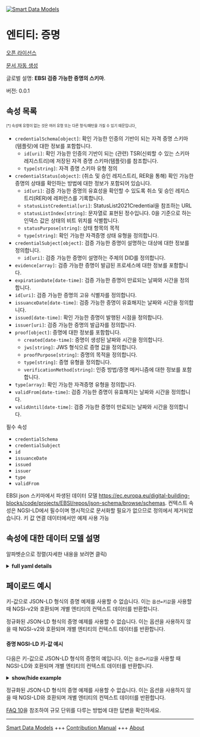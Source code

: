 <!-- 10-Header -->  
[![Smart Data Models](https://smartdatamodels.org/wp-content/uploads/2022/01/SmartDataModels_logo.png "Logo")](https://smartdatamodels.org)  
엔티티: 증명  
=======<!-- /10-Header -->  
<!-- 15-License -->  
[오픈 라이선스](https://github.com/smart-data-models//dataModel.VerifiableCredentials/blob/master/Attestation/LICENSE.md)  
[문서 자동 생성](https://docs.google.com/presentation/d/e/2PACX-1vTs-Ng5dIAwkg91oTTUdt8ua7woBXhPnwavZ0FxgR8BsAI_Ek3C5q97Nd94HS8KhP-r_quD4H0fgyt3/pub?start=false&loop=false&delayms=3000#slide=id.gb715ace035_0_60)  
<!-- /15-License -->  
<!-- 20-Description -->  
글로벌 설명: **EBSI 검증 가능한 증명의 스키마**.  
버전: 0.0.1  
<!-- /20-Description -->  
<!-- 30-PropertiesList -->  

## 속성 목록  

<sup><sub>[*] 속성에 유형이 없는 것은 여러 유형 또는 다른 형식/패턴을 가질 수 있기 때문입니다</sub></sup>.  
- `credentialSchema[object]`: 확인 가능한 인증의 기반이 되는 자격 증명 스키마(템플릿)에 대한 정보를 포함합니다.  	- `id[uri]`: 확인 가능한 인증의 기반이 되는 (관련) TSR(신뢰할 수 있는 스키마 레지스트리)에 저장된 자격 증명 스키마(템플릿)를 참조합니다.    
	- `type[string]`: 자격 증명 스키마 유형 정의    
- `credentialStatus[object]`: (취소 및 승인 레지스트리, RER을 통해) 확인 가능한 증명의 상태를 확인하는 방법에 대한 정보가 포함되어 있습니다.  	- `id[uri]`: 검증 가능한 증명의 유효성을 확인할 수 있도록 취소 및 승인 레지스트리(RER)에 레퍼런스를 기록합니다.    
	- `statusListCredential[uri]`: StatusList2021Credential을 참조하는 URL    
	- `statusListIndex[string]`: 문자열로 표현된 정수입니다. 0을 기준으로 하는 인덱스 값은 상태의 비트 위치를 식별합니다.    
	- `statusPurpose[string]`: 상태 항목의 목적    
	- `type[string]`: 확인 가능한 자격증명 상태 유형을 정의합니다.    
- `credentialSubject[object]`: 검증 가능한 증명이 설명하는 대상에 대한 정보를 정의합니다.  	- `id[uri]`: 검증 가능한 증명이 설명하는 주체의 DID를 정의합니다.    
- `evidence[array]`: 검증 가능한 증명이 발급된 프로세스에 대한 정보를 포함합니다.  - `expirationDate[date-time]`: 검증 가능한 증명이 만료되는 날짜와 시간을 정의합니다.  - `id[uri]`: 검증 가능한 증명의 고유 식별자를 정의합니다.  - `issuanceDate[date-time]`: 검증 가능한 증명이 유효해지는 날짜와 시간을 정의합니다.  - `issued[date-time]`: 확인 가능한 증명이 발행된 시점을 정의합니다.  - `issuer[uri]`: 검증 가능한 증명의 발급자를 정의합니다.  - `proof[object]`: 증명에 대한 정보를 포함합니다.  	- `created[date-time]`: 증명이 생성된 날짜와 시간을 정의합니다.    
	- `jws[string]`: JWS 형식으로 증명 값을 정의합니다.    
	- `proofPurpose[string]`: 증명의 목적을 정의합니다.    
	- `type[string]`: 증명 유형을 정의합니다.    
	- `verificationMethod[string]`: 인증 방법/증명 메커니즘에 대한 정보를 포함합니다.    
- `type[array]`: 확인 가능한 자격증명 유형을 정의합니다.  - `validFrom[date-time]`: 검증 가능한 증명이 유효해지는 날짜와 시간을 정의합니다.  - `validUntil[date-time]`: 검증 가능한 증명이 만료되는 날짜와 시간을 정의합니다.  <!-- /30-PropertiesList -->  
<!-- 35-RequiredProperties -->  
필수 속성  
- `credentialSchema`  - `credentialSubject`  - `id`  - `issuanceDate`  - `issued`  - `issuer`  - `type`  - `validFrom`  <!-- /35-RequiredProperties -->  
<!-- 40-RequiredProperties -->  
EBSI json 스키마에서 파생된 데이터 모델 https://ec.europa.eu/digital-building-blocks/code/projects/EBSI/repos/json-schema/browse/schemas. 컨텍스트 속성은 NGSI-LD에서 필수이며 명시적으로 문서화할 필요가 없으므로 정의에서 제거되었습니다. 키 값 연결 데이터에서만 예제 사용 가능  
<!-- /40-RequiredProperties -->  
<!-- 50-DataModelHeader -->  
## 속성에 대한 데이터 모델 설명  
알파벳순으로 정렬(자세한 내용을 보려면 클릭)  
<!-- /50-DataModelHeader -->  
<!-- 60-ModelYaml -->  
<details><summary><strong>full yaml details</strong></summary>    
```yaml  
Attestation:    
  description: Schema of an EBSI Verifiable Attestation    
  properties:    
    credentialSchema:    
      description: Contains information about the credential schema (template) on which the Verifiable Authorisation is based    
      properties:    
        id:    
          description: References the credential schema (template) stored on the (relevant) Trusted Schemas Registry (TSR) on which the Verifiable Authorisation is based    
          format: uri    
          type: string    
          x-ngsi:    
            type: Property    
        type:    
          description: Defines credential schema type    
          enum:    
            - FullJsonSchemaValidator2021    
          type: string    
          x-ngsi:    
            type: Property    
      required:    
        - id    
        - type    
      type: object    
      x-ngsi:    
        type: Property    
    credentialStatus:    
      description: 'Contains information about how to verify the status of the Verifiable Attestation (via the Revocation and Endorsement Registry, RER)'    
      properties:    
        id:    
          description: References record in the Revocation and Endorsement Registry (RER) to enable verification of a Verifiable Attestation’s validity    
          format: uri    
          type: string    
          x-ngsi:    
            type: Property    
        statusListCredential:    
          description: URL referencing the StatusList2021Credential    
          format: uri    
          type: string    
          x-ngsi:    
            type: Property    
        statusListIndex:    
          description: Integer expressed as a string. The zero based index value identifies the bit position of the status    
          type: string    
          x-ngsi:    
            type: Property    
        statusPurpose:    
          description: Purpose of the status entry    
          enum:    
            - revocation    
            - suspension    
          type: string    
          x-ngsi:    
            type: Property    
        type:    
          description: Defines the Verifiable Credential status type    
          type: string    
          x-ngsi:    
            type: Property    
      required:    
        - id    
        - type    
      type: object    
      x-ngsi:    
        type: Property    
    credentialSubject:    
      description: Defines information about the subject that is described by the Verifiable Attestation    
      properties:    
        id:    
          description: Defines the DID of the subject that is described by the Verifiable Attestation    
          format: uri    
          type: string    
          x-ngsi:    
            type: Property    
      type: object    
      x-ngsi:    
        type: Property    
    evidence:    
      description: Contains information about the process which resulted in the issuance of the Verifiable Attestation    
      items:    
        properties:    
          id:    
            description: 'If present, it MUST contain a URL that points to where more information about this instance of evidence can be found.'    
            type: string    
            x-ngsi:    
              type: Property    
          type:    
            description: Defines the evidence type    
            items:    
              type: string    
            type: array    
            x-ngsi:    
              type: Property    
        required:    
          - id    
          - type    
        type: object    
      type: array    
      x-ngsi:    
        type: Property    
    expirationDate:    
      description: 'Defines the date and time, when the Verifiable Attestation expires'    
      format: date-time    
      type: string    
      x-ngsi:    
        type: Property    
    id:    
      description: Defines unique identifier of the Verifiable Attestation    
      format: uri    
      type: string    
      x-ngsi:    
        type: Property    
    issuanceDate:    
      description: 'Defines the date and time, when the Verifiable Attestation becomes valid'    
      format: date-time    
      type: string    
      x-ngsi:    
        type: Property    
    issued:    
      description: Defines when the Verifiable Attestation was issued    
      format: date-time    
      type: string    
      x-ngsi:    
        type: Property    
    issuer:    
      description: Defines the issuer of the Verifiable Attestation    
      format: uri    
      type: string    
      x-ngsi:    
        type: Property    
    proof:    
      description: Contains information about the proof    
      properties:    
        created:    
          description: 'Defines the date and time, when the proof has been created'    
          format: date-time    
          type: string    
          x-ngsi:    
            type: Property    
        jws:    
          description: Defines the proof value in JWS format    
          type: string    
          x-ngsi:    
            type: Property    
        proofPurpose:    
          description: Defines the purpose of the proof    
          type: string    
          x-ngsi:    
            type: Property    
        type:    
          description: Defines the proof type    
          type: string    
          x-ngsi:    
            type: Property    
        verificationMethod:    
          description: Contains information about the verification method / proof mechanisms    
          type: string    
          x-ngsi:    
            type: Property    
      required:    
        - type    
        - proofPurpose    
        - created    
        - verificationMethod    
        - jws    
      type: object    
      x-ngsi:    
        type: Property    
    type:    
      description: Defines the Verifiable Credential type    
      items:    
        type: string    
      type: array    
      x-ngsi:    
        type: Property    
    validFrom:    
      description: 'Defines the date and time, when the Verifiable Attestation becomes valid'    
      format: date-time    
      type: string    
      x-ngsi:    
        type: Property    
    validUntil:    
      description: 'Defines the date and time, when the Verifiable Attestation expires'    
      format: date-time    
      type: string    
      x-ngsi:    
        type: Property    
  required:    
    - id    
    - type    
    - issuer    
    - issuanceDate    
    - issued    
    - validFrom    
    - credentialSubject    
    - credentialSchema    
  type: object    
  x-derived-from: https://ec.europa.eu/digital-building-blocks/code/projects/EBSI/repos/json-schema/browse/schemas/ebsi-attestation/2022-11/schema.json    
  x-disclaimer: 'Redistribution and use in source and binary forms, with or without modification, are permitted  provided that the license conditions are met. Copyleft (c) 2022 Contributors to Smart Data Models Program'    
  x-license-url: https://github.com/smart-data-models/dataModel.VerifiableCredentials/blob/master/Attestation/LICENSE.md    
  x-model-schema: ""    
  x-model-tags: 'EBSI, Verifiable Credentials'    
  x-version: 0.0.1    
```  
</details>    
<!-- /60-ModelYaml -->  
<!-- 70-MiddleNotes -->  
<!-- /70-MiddleNotes -->  
<!-- 80-Examples -->  
## 페이로드 예시  
키-값으로 JSON-LD 형식의 증명 예제를 사용할 수 없습니다. 이는 `옵션=키값`을 사용할 때 NGSI-v2와 호환되며 개별 엔티티의 컨텍스트 데이터를 반환합니다.  
정규화된 JSON-LD 형식의 증명 예제를 사용할 수 없습니다. 이는 옵션을 사용하지 않을 때 NGSI-v2와 호환되며 개별 엔티티의 컨텍스트 데이터를 반환합니다.  
#### 증명 NGSI-LD 키-값 예시  
다음은 키-값으로 JSON-LD 형식의 증명의 예입니다. 이는 `옵션=키값`을 사용할 때 NGSI-LD와 호환되며 개별 엔티티의 컨텍스트 데이터를 반환합니다.  
<details><summary><strong>show/hide example</strong></summary>    
```json  
{  
  "@context": ["https://www.w3.org/2018/credentials/v1"],  
  "id": "urn:uuid:003a1dd8-a5d2-42ef-8182-e921c0a9f2cd",  
  "type": ["VerifiableCredential", "VerifiableAttestation"],  
  "issuer": "did:ebsi:00001234",  
  "issuanceDate": "2021-11-01T00:00:00Z",  
  "validFrom": "2021-11-01T00:00:00Z",  
  "expirationDate": "2024-06-22T14:11:44Z",  
  "issued": "2020-06-22T14:11:44Z",  
  "credentialSubject": {  
    "id": "did:ebsi:00001235"  
  },  
  "credentialStatus": {  
    "id": "https://api-test.ebsi.eu/trusted-issuers-registry/v3/issuers/did:ebsi:zyrMG8T9xYbNoSwyQa4SGMJ/proxy/6cc5fcc621d8098977d378ec7bf63f9ad0b204d56bb604f75bc9290e7033ac84/credentials/status/5#129430",  
    "type": "StatusList2021Entry",  
    "statusPurpose": "revocation",  
    "statusListIndex": "129430",  
    "statusListCredential": "https://api-test.ebsi.eu/trusted-issuers-registry/v3/issuers/did:ebsi:zyrMG8T9xYbNoSwyQa4SGMJ/proxy/6cc5fcc621d8098977d378ec7bf63f9ad0b204d56bb604f75bc9290e7033ac84/credentials/status/5"  
  },  
  "credentialSchema": {  
    "id": "https://api-test.ebsi.eu/trusted-schemas-registry/v2/schemas/0xf30fd418c8b2c1534b0685e12b044d3d29284fe37762a45d0c1e5601eed3d1d9",  
    "type": "FullJsonSchemaValidator2021"  
  }  
}  
```  
</details>  
정규화된 JSON-LD 형식의 증명 예제를 사용할 수 없습니다. 이는 옵션을 사용하지 않을 때 NGSI-LD와 호환되며 개별 엔티티의 컨텍스트 데이터를 반환합니다.  
<!-- /80-Examples -->  
<!-- 90-FooterNotes -->  
<!-- /90-FooterNotes -->  
<!-- 95-Units -->  
[FAQ 10](https://smartdatamodels.org/index.php/faqs/)을 참조하여 규모 단위를 다루는 방법에 대한 답변을 확인하세요.  
<!-- /95-Units -->  
<!-- 97-LastFooter -->  
---  
[Smart Data Models](https://smartdatamodels.org) +++ [Contribution Manual](https://bit.ly/contribution_manual) +++ [About](https://bit.ly/Introduction_SDM)<!-- /97-LastFooter -->  
